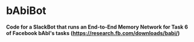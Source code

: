 # bAbiBot

**Code for a SlackBot that runs an End-to-End Memory Network for Task 6 of Facebook bAbI's tasks (https://research.fb.com/downloads/babi/)**
